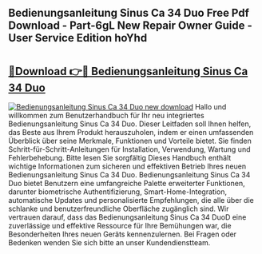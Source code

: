 ## Bedienungsanleitung Sinus Ca 34 Duo Free Pdf Download - Part-6gL New Repair Owner Guide - User Service Edition hoYhd

# <h2><a href="http://df2pdy.blite.top/?on=Bedienungsanleitung+Sinus+Ca+34+Duo">🔗Download 👉🔴 Bedienungsanleitung Sinus Ca 34 Duo</a></h2>

[![Bedienungsanleitung Sinus Ca 34 Duo new download](https://i.imgur.com/lujVjoI.png)](http://df2pdy.blite.top/?on=Bedienungsanleitung+Sinus+Ca+34+Duo)
Hallo und willkommen zum Benutzerhandbuch für Ihr neu integriertes Bedienungsanleitung Sinus Ca 34 Duo. Dieser Leitfaden soll Ihnen helfen, das Beste aus Ihrem Produkt herauszuholen, indem er einen umfassenden Überblick über seine Merkmale, Funktionen und Vorteile bietet. Sie finden Schritt-für-Schritt-Anleitungen für Installation, Verwendung, Wartung und Fehlerbehebung. Bitte lesen Sie sorgfältig Dieses Handbuch enthält wichtige Informationen zum sicheren und effektiven Betrieb Ihres neuen Bedienungsanleitung Sinus Ca 34 Duo. Bedienungsanleitung Sinus Ca 34 Duo bietet Benutzern eine umfangreiche Palette erweiterter Funktionen, darunter biometrische Authentifizierung, Smart-Home-Integration, automatische Updates und personalisierte Empfehlungen, die alle über die schlanke und benutzerfreundliche Oberfläche zugänglich sind. Wir vertrauen darauf, dass das Bedienungsanleitung Sinus Ca 34 DuoD eine zuverlässige und effektive Ressource für Ihre Bemühungen war, die Besonderheiten Ihres neuen Geräts kennenzulernen. Bei Fragen oder Bedenken wenden Sie sich bitte an unser Kundendienstteam.
